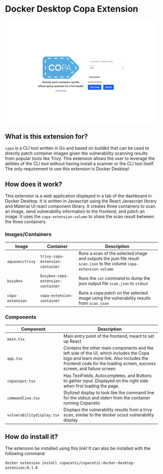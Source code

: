 # Docker Desktop Copa Extension

![starting page for the extension](https://raw.githubusercontent.com/jgrer/copa-extension/dockerfile-label-documentation/.github/images/demo1.png)

## What is this extension for?

`copa` is a CLI tool written in Go and based on buildkit that can be used to directly patch container images given the vulnerability scanning results from popular tools like Trivy. This extension allows the user to leverage the ablities of the CLI tool without having install a scanner or the CLI tool itself. The only requirement to use this extension is Docker Desktop! 

## How does it work?

This extension is a web application displayed in a tab of the dashboard in Docker Desktop. It is written in Javascript using the React Javascript library and Material UI react component library. It creates three containers to scan an image, send vulnerability information to the frontend, and patch an image. It uses the `copa-extension-volume` to share the scan result between the three containers.

### Images/Containers

|Image | Container        | Description                                                                                                          |
| -----|------------- | ---------------------------------------------------------------------------------------------------------------------|
|`aquasec/trivy`| `trivy-copa-extension-container`          | Runs a scan of the selected image and outputs the json file result `scan.json` to the volume `copa-extension-volume` |
| `busybox`| `busybox-copa-extension-container`          | Runs the `cat` command to dump the json output file `scan.json` to `stdout`|
|`copa-extension` | `copa-extension-container`     | Runs a copa patch on the selected image using the vulnerability results from `scan.json` |


### Components

| Component           | Description                                                                                                          |
| ------------------- | ---------------------------------------------------------------------------------------------------------------------|
| `main.tsx`          | Main entry point of the frontend, meant to set up React                                                              |
| `app.tsx`           | Contains the other main components and the left side of the UI, which includes the Copa logo and learn more link. Also includes the frontend code for the loading screen, success screen, and failure screen
| `copainput.tsx`     | Has TextFields, Autocompletes, and Buttons to gather input. Displayed on the right side when first loading the page. |
| `commandline.tsx`   | Stylized display to look like the command line for the stdout and stderr from the container running Copacetic        |
| `vulnerabilitydisplay.tsx`| Displays the vulnerability results from a trivy scan, similar to the docker scout vulnerability display|

## How do install it?

The extension be installed using this link! It can also be installed with the following command:

```
docker extension install copacetic/copacetic-docker-desktop-extension:0.1.0
```